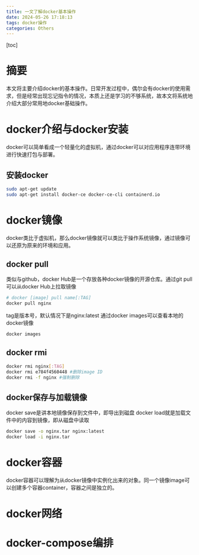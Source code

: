 ```yaml
---
title: 一文了解docker基本操作
date: 2024-05-26 17:18:13
tags: docker操作
categories: Others
---
```


[toc]


# 摘要
本文将主要介绍docker的基本操作。日常开发过程中，偶尔会有docker的使用需求，但是经常出现忘记指令的情况，本质上还是学习的不够系统，故本文将系统地介绍大部分常用地docker基础操作。

# docker介绍与docker安装
docker可以简单看成一个轻量化的虚拟机，通过docker可以对应用程序连带环境进行快速打包与部署。
## 安装docker
```bash
sudo apt-get update
sudo apt-get install docker-ce docker-ce-cli containerd.io
```

# docker镜像
docker类比于虚拟机，那么docker镜像就可以类比于操作系统镜像，通过镜像可以还原为原来的环境和应用。

## docker pull
类似与github，docker Hub是一个存放各种docker镜像的开源仓库。通过git pull可以从docker Hub上拉取镜像
```bash
# docker [image] pull name[:TAG]
docker pull nginx
```
tag是版本号，默认情况下是nginx:latest
通过docker images可以查看本地的docker镜像
```bash
docker images
```

## docker rmi

```bash
docker rmi nginx[:TAG]
docker rmi e784f4560448 #删除image ID   
docker rmi -f nginx #强制删除
```
## docker保存与加载镜像
docker save是讲本地镜像保存到文件中，即导出到磁盘
docker load就是加载文件中的内容到镜像，即从磁盘中读取
```bash
docker save -o nginx.tar nginx:latest
docker load -i nginx.tar
```

# docker容器
docker容器可以理解为从docker镜像中实例化出来的对象。同一个镜像image可以创建多个容器container，容器之间是独立的。


# docker网络

# docker-compose编排

